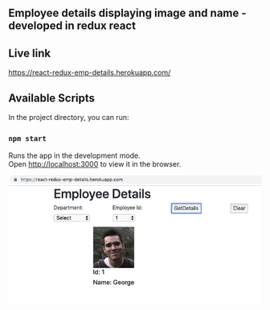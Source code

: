 ## Employee details displaying image and name - developed in redux react

## Live link

https://react-redux-emp-details.herokuapp.com/

## Available Scripts

In the project directory, you can run:

### `npm start`

Runs the app in the development mode.<br>
Open [http://localhost:3000](http://localhost:3000) to view it in the browser.

![](https://github.com/remasekar/employee-dept/blob/master/emp-details.png)
